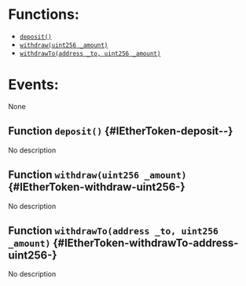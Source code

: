

# Functions:
- [`deposit()`](#IEtherToken-deposit--)
- [`withdraw(uint256 _amount)`](#IEtherToken-withdraw-uint256-)
- [`withdrawTo(address _to, uint256 _amount)`](#IEtherToken-withdrawTo-address-uint256-)

# Events:
None

## Function `deposit()` {#IEtherToken-deposit--}
No description
## Function `withdraw(uint256 _amount)` {#IEtherToken-withdraw-uint256-}
No description
## Function `withdrawTo(address _to, uint256 _amount)` {#IEtherToken-withdrawTo-address-uint256-}
No description

